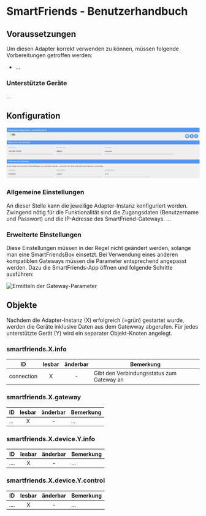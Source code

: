 # SmartFriends - Benutzerhandbuch

## Voraussetzungen

Um diesen Adapter korrekt verwenden zu können, müssen folgende Vorbereitungen getroffen werden:

- ...

### Unterstützte Geräte

...

## Konfiguration

![Einstellungen des Adapters](img/adapter_settings.png)

### Allgemeine Einstellungen

An dieser Stelle kann die jeweilige Adapter-Instanz konfiguriert werden. Zwingend nötig für die Funktionalität sind die Zugangsdaten (Benutzername und Passwort) und die IP-Adresse des SmartFriend-Gateways.
...

### Erweiterte Einstellungen

Diese Einstellungen müssen in der Regel nicht geändert werden, solange man eine SmartFriendsBox einsetzt. Bei Verwendung eines anderen kompatiblen Gateways müssen die Parameter entsprechend angepasst werden. Dazu die SmartFriends-App öffnen und folgende Schritte ausführen:

![Ermitteln der Gateway-Parameter](img/find_gateway_parameters.png)

## Objekte

Nachdem die Adapter-Instanz (X) erfolgreich (=grün) gestartet wurde, werden die Geräte inklusive Daten aus dem Gatewway abgerufen. Für jedes unterstützte Gerät (Y) wird ein separater Objekt-Knoten angelegt.

### smartfriends.X.info

| ID         | lesbar | änderbar | Bemerkung                                 |
| ---------- | :----: | :------: | ----------------------------------------- |
| connection |   X    |    -     | Gibt den Verbindungsstatus zum Gateway an |

### smartfriends.X.gateway

| ID  | lesbar | änderbar | Bemerkung |
| --- | :----: | :------: | --------- |
| ... |   X    |    -     | ...       |

### smartfriends.X.device.Y.info

| ID   | lesbar | änderbar | Bemerkung |
| ---- | :----: | :------: | --------- |
| .... |   X    |    -     | ...       |

### smartfriends.X.device.Y.control

| ID   | lesbar | änderbar | Bemerkung |
| ---- | :----: | :------: | --------- |
| .... |   X    |    -     | ...       |
